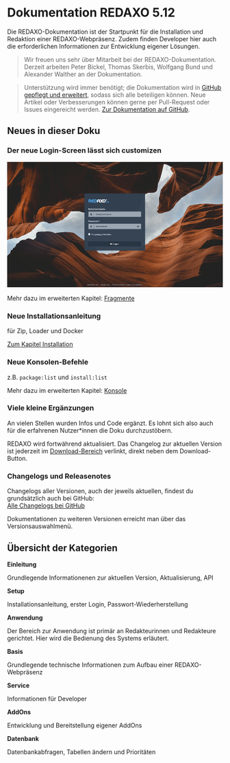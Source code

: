 # Dokumentation REDAXO 5.12

Die REDAXO-Dokumentation ist der Startpunkt für die Installation und Redaktion einer REDAXO-Webpräsenz. Zudem finden Developer hier auch die erforderlichen Informationen zur Entwicklung eigener Lösungen.

> Wir freuen uns sehr über Mitarbeit bei der REDAXO-Dokumentation. Derzeit arbeiten Peter Bickel, Thomas Skerbis, Wolfgang Bund und Alexander Walther an der Dokumentation.

>Unterstützung wird immer benötigt; die Dokumentation wird in [GitHub gepflegt und erweitert](https://github.com/redaxo/docs), sodass sich alle beteiligen können. Neue Artikel oder Verbesserungen können gerne per Pull-Request oder Issues eingereicht werden.
[Zur Dokumentation auf GitHub](https://github.com/redaxo/docs).

## Neues in dieser Doku

### Der neue Login-Screen lässt sich customizen
![Login-Screen](/assets/v5.12.0-login.png)

Mehr dazu im erweiterten Kapitel: [Fragmente](/{{path}}/{{version}}/fragmente)

### Neue Installationsanleitung 

für Zip, Loader und Docker

[Zum Kapitel Installation](/{{path}}/{{version}}/fragmente)


### Neue Konsolen-Befehle 

z.B. `package:list` und `install:list`

Mehr dazu im erweiterten Kapitel: [Konsole](/{{path}}/{{version}}/console)

### Viele kleine Ergänzungen

An vielen Stellen wurden Infos und Code ergänzt. Es lohnt sich also auch für die erfahrenen Nutzer*innen die Doku durchzustöbern. 


REDAXO wird fortwährend aktualisiert. Das Changelog zur aktuellen Version ist jederzeit im [Download-Bereich](/download/core/) verlinkt, direkt neben dem Download-Button.

### Changelogs und Releasenotes

Changelogs aller Versionen, auch der jeweils aktuellen, findest du grundsätzlich auch bei GitHub:  
[Alle Changelogs bei GitHub](https://github.com/redaxo/redaxo/releases)

Dokumentationen zu weiteren Versionen erreicht man über das Versionsauswahlmenü.

## Übersicht der Kategorien

**Einleitung**

Grundlegende Informationenen zur aktuellen Version, Aktualisierung, API

**Setup**

Installationsanleitung, erster Login, Passwort-Wiederherstellung

**Anwendung**

Der Bereich zur Anwendung ist primär an Redakteurinnen und Redakteure gerichtet. Hier wird die Bedienung des Systems erläutert.  

**Basis**

Grundlegende technische Informationen zum Aufbau einer REDAXO-Webpräsenz

**Service**

Informationen für Developer

**AddOns**

Entwicklung und Bereitstellung eigener AddOns

**Datenbank**

Datenbankabfragen, Tabellen ändern und Prioritäten
